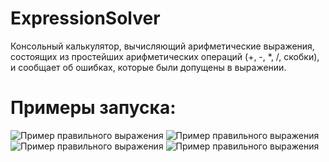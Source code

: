 # ExpressionSolver
Консольный калькулятор, вычисляющий арифметические выражения, состоящих из простейших арифметических операций (+, -, *, /, скобки), и сообщает об ошибках, которые были допущены в выражении.
# Примеры запуска:
![Пример правильного выражения](https://pasteboard.co/J8PT0PO.png)
![Пример правильного выражения](https://pasteboard.co/J8PTPyh.png)
![Пример правильного выражения](https://pasteboard.co/J8PU5Wu.png)
![Пример правильного выражения](https://pasteboard.co/J8PUsDj.png)
